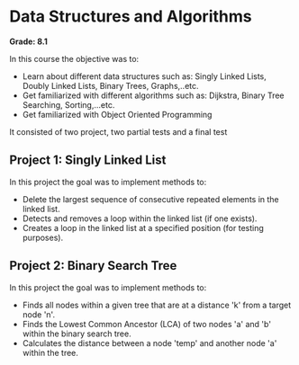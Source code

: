 # Data Structures and Algorithms

**Grade: 8.1**

In this course the objective was to:
* Learn about different data structures such as: Singly Linked Lists, Doubly Linked Lists, Binary Trees, Graphs,..etc.
* Get familiarized with different algorithms such as: Dijkstra, Binary Tree Searching, Sorting,...etc.
* Get familiarized with Object Oriented Programming

It consisted of two project, two partial tests and a final test

## Project 1: Singly Linked List
In this project the goal was to implement methods to:
* Delete the largest sequence of consecutive repeated elements in the linked list.
* Detects and removes a loop within the linked list (if one exists).
* Creates a loop in the linked list at a specified position (for testing purposes).

## Project 2: Binary Search Tree
In this project the goal was to implement methods to:
* Finds all nodes within a given tree that are at a distance 'k' from a target node 'n'.
* Finds the Lowest Common Ancestor (LCA) of two nodes 'a' and 'b' within the binary search tree.
* Calculates the distance between a node 'temp' and another node 'a' within the tree.
